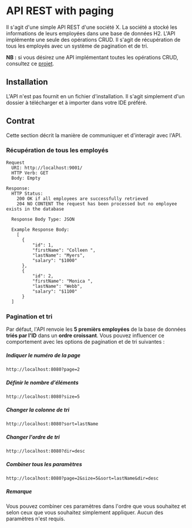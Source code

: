 # API REST with paging

Il s'agit d'une simple API REST d'une société X.
La société a stocké les informations de leurs employées dans une base de données H2. 
L'API implémente une seule des opérations CRUD. Il s'agit de récupération
de tous les employés avec un système de pagination et de tri.

**NB :** si vous désirez une API implémentant toutes les opérations CRUD, consultez ce [projet](https://github.com/abdelnasserben/sampleapirest).


## Installation
L'API n'est pas fournit en un fichier d'installation. Il s'agit simplement  d'un dossier à télécharger et à importer dans votre IDE préféré.

## Contrat
Cette section décrit la manière de communiquer et d'interagir avec l'API.

### Récupération de tous les employés
```
Request
  URI: http://localhost:9001/
  HTTP Verb: GET
  Body: Empty

Response:
  HTTP Status:
    200 OK if all employees are successfully retrieved
    204 NO CONTENT The request has been processed but no employee exists in the database

  Response Body Type: JSON
  
  Example Response Body:
    [
      {
          "id": 1,
          "firstName": "Colleen ",
          "lastName": "Myers",
          "salary": "$1000"
      },
      {
          "id": 2,
          "firstName": "Monica ",
          "lastName": "Webb",
          "salary": "$1100"
      }
  ]
```
### Pagination et tri
Par défaut, l'API renvoie les **5 premièrs employées** de la base de données **triés par l'ID** dans un **ordre croissant**. Vous pouvez influencer ce comportement avec les options de pagination et de tri suivantes :
##### Indiquer le numéro de la page
```
http://localhost:8080?page=2
```
##### Définir le nombre d'éléments
```
http://localhost:8080?size=5
```
##### Changer la colonne de tri
```
http://localhost:8080?sort=lastName
```
##### Changer l'ordre de tri
```
http://localhost:8080?dir=desc
```
##### Combiner tous les paramètres
```
http://localhost:8080?page=2&size=5&sort=lastName&dir=desc
```
##### Remarque
Vous pouvez combiner ces paramètres dans l'ordre que vous souhaitez et selon ceux que vous souhaitez simplement appliquer. Aucun des paramètres n'est requis.
